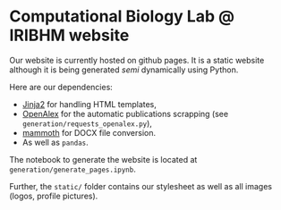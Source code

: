 # Computational Biology Lab @ IRIBHM website
Our website is currently hosted on github pages. It is a static website although it is being generated *semi* dynamically using Python.

Here are our dependencies:
-  [Jinja2](https://jinja.palletsprojects.com/en/stable/$0) for handling HTML templates,
-  [OpenAlex](https://openalex.org/) for the automatic publications scrapping (see `generation/requests_openalex.py`),
- [mammoth](https://pypi.org/project/mammoth/) for DOCX file conversion. 
- As well as `pandas`.

The notebook to generate the website is located at `generation/generate_pages.ipynb`.

Further, the `static/` folder contains our stylesheet as well as all images (logos, profile pictures). 